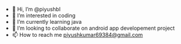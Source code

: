 - 👋 Hi, I’m @piyushbl
- 👀 I’m interested in coding
- 🌱 I’m currently learning java
- 💞️ I’m looking to collaborate on android app developement project
- 📫 How to reach me piyushkumar69384@gmail.com

<!---
piyushbl/piyushbl is a ✨ special ✨ repository because its `README.md` (this file) appears on your GitHub profile.
You can click the Preview link to take a look at your changes.
--->
